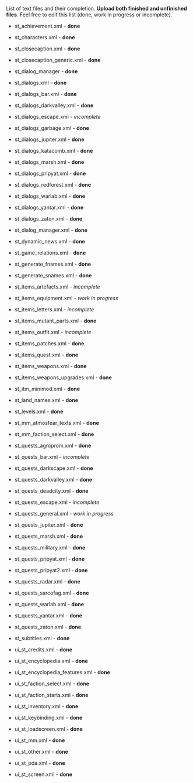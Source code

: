 List of text files and their completion. **Upload both finished and unfinished files**.
Feel free to edit this list (done, work in progress or incomplete).

- st_achievement.xml - **done**

- st_characters.xml - **done**

- st_closecaption.xml - **done**

- st_closecaption_generic.xml - **done**

- st_dialog_manager - **done**

- st_dialogs.xml - **done**

- st_dialogs_bar.xml - **done**

- st_dialogs_darkvalley.xml - **done**

- st_dialogs_escape.xml - *incomplete*

- st_dialogs_garbage.xml - **done**

- st_dialogs_jupiter.xml - **done**

- st_dialogs_katacomb.xml - **done**

- st_dialogs_marsh.xml - **done**

- st_dialogs_pripyat.xml - **done**

- st_dialogs_redforest.xml - **done**

- st_dialogs_warlab.xml - **done**

- st_dialogs_yantar.xml - **done**

- st_dialogs_zaton.xml - **done**

- st_dialog_manager.xml - **done**

- st_dynamic_news.xml - **done**

- st_game_relations.xml - **done**

- st_generate_fnames.xml - **done**

- st_generate_snames.xml - **done**

- st_items_artefacts.xml - *incomplete*

- st_items_equipment.xml - *work in progress*

- st_items_letters.xml - *incomplete*

- st_items_mutant_parts.xml - **done**

- st_items_outfit.xml - *incomplete*

- st_items_patches.xml - **done**

- st_items_quest.xml - **done**

- st_items_weapons.xml - **done**

- st_items_weapons_upgrades.xml - **done**

- st_itm_minimod.xml - **done**

- st_land_names.xml - **done**

- st_levels.xml - **done**

- st_mm_atmosfear_texts.xml - **done**

- st_mm_faction_select.xml - **done**

- st_quests_agroprom.xml - **done**

- st_quests_bar.xml - *incomplete*

- st_quests_darkscape.xml - **done**

- st_quests_darkvalley.xml - **done**

- st_quests_deadcity.xml - **done**

- st_quests_escape.xml - *incomplete*

- st_quests_general.xml - *work in progress*

- st_quests_jupiter.xml - **done**

- st_quests_marsh.xml - **done**

- st_quests_military.xml - **done**

- st_quests_pripyat.xml - **done**

- st_quests_pripyat2.xml - **done**

- st_quests_radar.xml - **done**

- st_quests_sarcofag.xml - **done**

- st_quests_warlab.xml - **done**

- st_quests_yantar.xml - **done**

- st_quests_zaton.xml - **done**

- st_subtitles.xml - **done**

- ui_st_credits.xml - **done**

- ui_st_encyclopedia.xml - **done**

- ui_st_encyclopedia_features.xml - **done**

- ui_st_faction_select.xml - **done**

- ui_st_faction_starts.xml - **done**

- ui_st_inventory.xml - **done**

- ui_st_keybinding.xml - **done**

- ui_st_loadscreen.xml - **done**

- ui_st_mm.xml - **done**

- ui_st_other.xml - **done**

- ui_st_pda.xml - **done**

- ui_st_screen.xml - **done**
